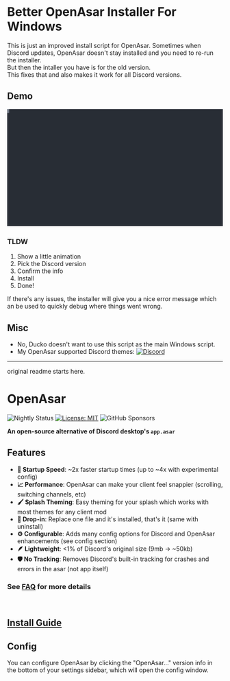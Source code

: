 # Better OpenAsar Installer For Windows

This is just an improved install script for OpenAsar. 
Sometimes when Discord updates, OpenAsar doesn't stay installed and you need to re-run the installer.  
But then the intaller you have is for the old version.  
This fixes that and also makes it work for all Discord versions.  

## Demo

[![asciicast SVG preview](/installer/demoWin.svg)](https://asciinema.org/a/594421?autoplay=1 "Click to have more features like chapters, better display and pausing")

### TLDW

1. Show a little animation
2. Pick the Discord version
3. Confirm the info
4. Install
5. Done!

If there's any issues, the installer will give you a nice error message which an be used to quickly debug where things went wrong.

## Misc

- No, Ducko doesn't want to use this script as the main Windows script.
- My OpenAsar supported Discord themes: [![Discord](https://img.shields.io/discord/1050062854860046417?color=7289da&logo=discord&logoColor=white)](https://discord.gg/A6vwGchJYs)

----
original readme starts here.

# OpenAsar
  
![Nightly Status](https://github.com/GooseMod/OpenAsar/actions/workflows/nightly.yml/badge.svg) [![License: MIT](https://img.shields.io/badge/License-MIT-blue.svg)](https://choosealicense.com/licenses/mit/l) ![GitHub Sponsors](https://img.shields.io/github/sponsors/CanadaHonk?label=Sponsors&logo=github)

**An open-source alternative of Discord desktop's `app.asar`**

## Features

- **:rocket: Startup Speed**: ~2x faster startup times (up to ~4x with experimental config)
- **:chart_with_upwards_trend: Performance**: OpenAsar can make your client feel snappier (scrolling, switching channels, etc)
- **:paintbrush: Splash Theming**: Easy theming for your splash which works with most themes for any client mod
- **:electric_plug: Drop-in**: Replace one file and it's installed, that's it (same with uninstall)
- **:gear: Configurable**: Adds many config options for Discord and OpenAsar enhancements (see config section)
- **:feather: Lightweight**: <1% of Discord's original size (9mb -> ~50kb)
- **:shield: No Tracking**: Removes Discord's built-in tracking for crashes and errors in the asar (not app itself)

### See [FAQ](faq.md) for more details

<br>

## [Install Guide](https://github.com/GooseMod/OpenAsar/wiki/Install-Guide)

## Config

You can configure OpenAsar by clicking the "OpenAsar..." version info in the bottom of your settings sidebar, which will open the config window.

